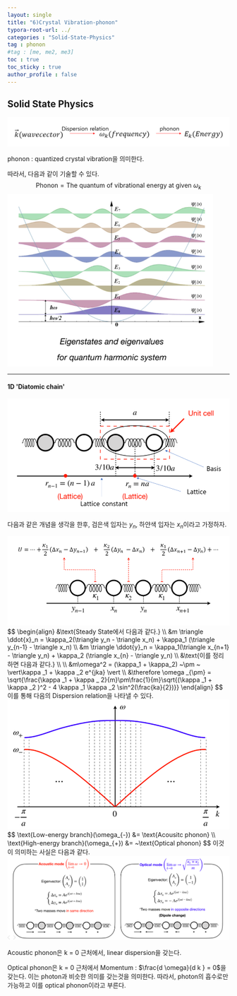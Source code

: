 ```yaml
---
layout: single
title: "6)Crystal Vibration-phonon"
typora-root-url: ../
categories : "Solid-State-Physics"
tag : phonon
#tag : [me, me2, me3]
toc : true
toc_sticky : true
author_profile : false
---
```

## Solid State Physics

<img src="/images/6. Crystal vibration - phonon/image-20240429133755187.png" alt="image-20240429133755187" />

phonon : quantized crystal vibration을 의미한다.

따라서, 다음과 같이 기술할 수 있다.
$$
\text{Phonon} = \text{The quantum of vibrational energy at given} ~\omega _k
$$
<img src="/images/6. Crystal vibration - phonon/image-20240429155404445.png" alt="image-20240429155404445" style="zoom:67%;" />

---

#### 1D 'Diatomic chain'

<img src="/images/6. Crystal vibration - phonon/image-20240429160201872.png" alt="image-20240429160201872" style="zoom:67%;" />

다음과 같은 개념을 생각을 한후, 검은색 입자는 $y_n$, 하얀색 입자는 $x_n$​이라고 가정하자.

<img src="/images/6. Crystal vibration - phonon/image-20240430100335483.png" alt="image-20240430100335483" style="zoom:80%;" />
$$
\begin{align}
&\text{Steady State에서 다음과 같다.}
\\
&m \triangle \ddot{x}_n = \kappa_2(\triangle y_n - \triangle x_n) + \kappa_1 (\triangle y_{n-1} - \triangle x_n)
\\
&m \triangle \ddot{y}_n = \kappa_1(\triangle x_{n+1} - \triangle y_n) + \kappa_2 (\triangle x_{n} - \triangle y_n)
\\
&\text{이를 정리하면 다음과 같다.}
\\
\\
&m\omega^2 = (\kappa_1 + \kappa_2) ~\pm ~ \vert\kappa _1 + \kappa _2 e^{jka} \vert 
\\
&\therefore \omega _{\pm} = \sqrt{\frac{\kappa _1 + \kappa _ 2}{m}\pm\frac{1}{m}\sqrt{(\kappa _1 + \kappa _2 )^2 - 4 \kappa _1 \kappa _2 \sin^2(\frac{ka}{2})}}
\end{align}
$$
이를 통해 다음의 Dispersion relation을 나타낼 수 있다.

<img src="/images/6. Crystal vibration - phonon/image-20240430101114530.png" alt="image-20240430101114530" style="zoom:67%;" />
$$
\text{Low-energy branch}(\omega_{-}) &= \text{Acousitc phonon}
\\
\text{High-energy branch}(\omega_{+}) &= ~\text{Optical phonon}
$$
이것이 의미하는 사실은 다음과 같다.

<img src="/images/6. Crystal vibration - phonon/image-20240430101335926.png" alt="image-20240430101335926" style="zoom:67%;" />

Acoustic phonon은 k = 0 근처에서, linear dispersion을 갖는다. 

Optical phonon은 k = 0 근처에서 Momentum : $\frac{d \omega}{d k } = 0$을 갖는다. 이는 photon과 비슷한 의미를 갖는것을 의미한다. 따라서, photon의 흡수로만 가능하고 이를 optical phonon이라고 부른다.

